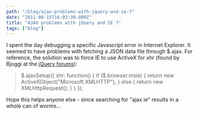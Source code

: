 ```yaml
---
path: "/blog/ajax-problems-with-jquery-and-ie-7"
date: "2011-08-15T16:03:30.000Z"
title: "AJAX problems with jQuery and IE 7"
tags: ["blog"]
---
```


I spent the day debugging a specific Javascript error in Internet Explorer. It seemed to have problems with fetching a JSON data file through $.ajax. For reference, the solution was to force IE to use ActiveX for xhr (found by Bjoggi at the [jQuery forums](https://forum.jquery.com/topic/object-doesn-t-support-this-property-or-method-from-jquery-1-4-1-in-ie7-only#14737000000881695)):

> $.ajaxSetup({ xhr: function() { if ($.browser.msie) { return new ActiveXObject("Microsoft.XMLHTTP"); } else { return new XMLHttpRequest(); } } });

Hope this helps anyone else - since searching for "ajax ie" results in a whole can of worms...